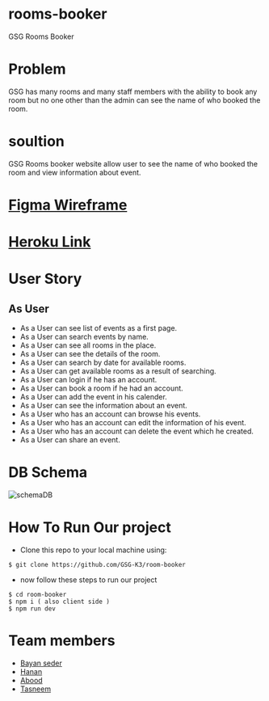 # rooms-booker
 GSG Rooms Booker
# Problem 
GSG has many rooms and many staff members with the ability to book any room but no one other than the admin can see the name of who booked the room.
# soultion
GSG Rooms booker website allow user to see the name of who booked the room and view information about event. 
# [Figma Wireframe](https://www.figma.com/file/RECOyIVnPGG9XaqWDfsWLv/room-booking?node-id=0%3A1)
# [Heroku Link](https://rooms-booking.herokuapp.com/)
# User Story
## As User
<ul>
<li>As a User can see list of events as a first page.</li>
<li>As a User can search events by name.</li>
<li>As a User can see all rooms in the place.</li>
<li>As a User can see the details of the room.</li>
<li>As a User can search by date for available rooms.</li>
<li>As a User can get available rooms as a result of searching.</li>
<li>As a User can login if he has an account.</li>
<li>As a User can book a room if he had an account.</li>
<li>As a User can add the event in his calender.</li>
<li>As a User can see the information about an event.</li>
<li>As a User who has an account can browse his events.</li>
<li>As a User who has an account can edit the information of his event.</li>
<li>As a User who has an account can delete the event which he created.</li>
<li>As a User can share an event.</li>
</ul>

# DB Schema

![schemaDB](https://user-images.githubusercontent.com/55299644/80927798-f2750980-8da8-11ea-8e85-9938219f5067.png)


# How To Run Our project
- Clone this repo to your local machine using:
```shell
$ git clone https://github.com/GSG-K3/room-booker
```
- now follow these steps to run our project
```shell
$ cd room-booker
$ npm i ( also client side )
$ npm run dev 
```
# Team members
- [Bayan seder](https://github.com/bayanseder)
- [Hanan](https://github.com/Hanan795)
- [Abood](https://github.com/aboodswiti)
- [Tasneem](https://github.com/tasneembhiri)
